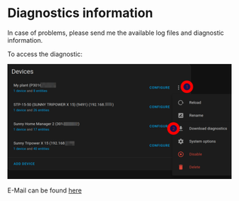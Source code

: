 # Diagnostics information

In case of problems, please send me the available log files and diagnostic information.

To access the diagnostic:

![Diagnose-Information](images/Diagnose-Information.png)

E-Mail can be found [here](https://littleyoda.github.io)